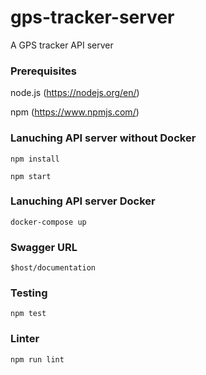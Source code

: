 # gps-tracker-server
A GPS tracker API server

### Prerequisites
node.js (https://nodejs.org/en/)

npm (https://www.npmjs.com/)

### Lanuching API server without Docker
```
npm install
```
```
npm start
```

### Lanuching API server Docker
```
docker-compose up
```

### Swagger URL
```
$host/documentation
```

### Testing
```
npm test
```

### Linter
```
npm run lint
```
